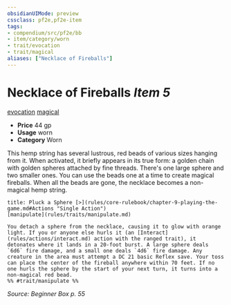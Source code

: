 ```yaml
---
obsidianUIMode: preview
cssclass: pf2e,pf2e-item
tags:
- compendium/src/pf2e/bb
- item/category/worn
- trait/evocation
- trait/magical
aliases: ["Necklace of Fireballs"]
---
```

# Necklace of Fireballs *Item 5*  
[evocation](rules/traits/evocation.md)  [magical](rules/traits/magical.md)  

- **Price** 44 gp
- **Usage** worn
- **Category** Worn

This hemp string has several lustrous, red beads of various sizes hanging from it. When activated, it briefly appears in its true form: a golden chain with golden spheres attached by fine threads. There's one large sphere and two smaller ones. You can use the beads one at a time to create magical fireballs. When all the beads are gone, the necklace becomes a non-magical hemp string.

```ad-embed-ability
title: Pluck a Sphere [>](rules/core-rulebook/chapter-9-playing-the-game.md#Actions "Single Action")
[manipulate](rules/traits/manipulate.md)  

You detach a sphere from the necklace, causing it to glow with orange light. If you or anyone else hurls it (an [Interact](rules/actions/interact.md) action with the ranged trait), it detonates where it lands in a 20-foot burst. A large sphere deals `6d6` fire damage, and a small one deals `4d6` fire damage. Any creature in the area must attempt a DC 21 basic Reflex save. Your toss can place the center of the fireball anywhere within 70 feet. If no one hurls the sphere by the start of your next turn, it turns into a non-magical red bead.  
%% #trait/manipulate %%
```

*Source: Beginner Box p. 55*
